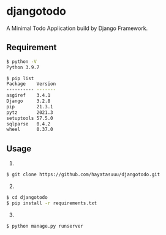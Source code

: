 # djangotodo

A Minimal Todo Application build by Django Framework.

## Requirement

```bash
$ python -V
Python 3.9.7
```

```bash
$ pip list
Package    Version
---------- -------
asgiref    3.4.1
Django     3.2.8
pip        21.3.1
pytz       2021.3
setuptools 57.5.0
sqlparse   0.4.2
wheel      0.37.0
```

## Usage

1)
```bash
$ git clone https://github.com/hayatasuuu/djangotodo.git
```

2)
```bash
$ cd djangotodo
$ pip install -r requirements.txt
```

3)
```bash
$ python manage.py runserver
```